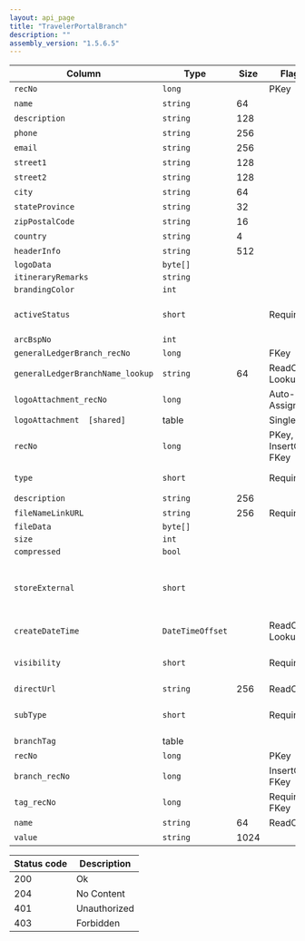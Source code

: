 ```yaml
---
layout: api_page
title: "TravelerPortalBranch"
description: ""
assembly_version: "1.5.6.5"
---
```




| Column | Type | Size | Flags | Table | Description |
| ------ | ---- | ---- | ----- | ----- | ----------- |
| `recNo` | `long` |  | PKey | `branch` | 
| `name` | `string` | 64 |  | `branch` | 
| `description` | `string` | 128 |  | `branch` | 
| `phone` | `string` | 256 |  | `branch` | 
| `email` | `string` | 256 |  | `branch` | 
| `street1` | `string` | 128 |  | `branch` | 
| `street2` | `string` | 128 |  | `branch` | 
| `city` | `string` | 64 |  | `branch` | 
| `stateProvince` | `string` | 32 |  | `branch` | 
| `zipPostalCode` | `string` | 16 |  | `branch` | 
| `country` | `string` | 4 |  | `branch` | 
| `headerInfo` | `string` | 512 |  | `branch` | 
| `logoData` | `byte[]` |  |  | `branch` | 
| `itineraryRemarks` | `string` |  |  | `branch` | 
| `brandingColor` | `int` |  |  | `branch` | 
| `activeStatus` | `short` |  | Required | `branch` | Inactive = 0, Active = 1, Pending = 2
| `arcBspNo` | `int` |  |  | `branch` | 
| `generalLedgerBranch_recNo` | `long` |  | FKey | `branch` | 
| `generalLedgerBranchName_lookup` | `string` | 64 | ReadOnly, Lookup | `branch` | 
| `logoAttachment_recNo` | `long` |  | Auto-Assign | `branch` | 
| `logoAttachment  [shared]` | table |  | Singleton | `branch` | 
| `recNo` | `long` |  | PKey, InsertOnly, FKey | `attachment` | 
| `type` | `short` |  | Required | `attachment` | Link = 1, File = 2
| `description` | `string` | 256 |  | `attachment` | 
| `fileNameLinkURL` | `string` | 256 | Required | `attachment` | 
| `fileData` | `byte[]` |  |  | `attachment` | 
| `size` | `int` |  |  | `attachment` | 
| `compressed` | `bool` |  |  | `attachment` | 
| `storeExternal` | `short` |  |  | `attachment` | Database = 0, PrivateStorage = 1, PublicStorage = 2
| `createDateTime` | `DateTimeOffset` |  | ReadOnly, Lookup | `attachment` | 
| `visibility` | `short` |  | Required | `attachment` | Public = 1, Private = 2, Internal = 3
| `directUrl` | `string` | 256 | ReadOnly | `attachment` | 
| `subType` | `short` |  | Required | `attachment` | Document = 1, Image = 2, Other = 3
| `branchTag ` | table |  |  | `branch` | 
| `recNo` | `long` |  | PKey | `branchTag` | 
| `branch_recNo` | `long` |  | InsertOnly, FKey | `branchTag` | 
| `tag_recNo` | `long` |  | Required, FKey | `branchTag` | 
| `name` | `string` | 64 | ReadOnly | `branchTag` | 
| `value` | `string` | 1024 |  | `branchTag` | 

| Status code | Description |
| ----------- | ----------- |
| 200 | Ok |
| 204 | No Content |
| 401 | Unauthorized |
| 403 | Forbidden |


